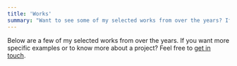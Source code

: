 ```yaml
---
title: 'Works'
summary: "Want to see some of my selected works from over the years? If you want more specific examples or to know more about a project? Feel free to get in touch."
---
```

Below are a few of my selected works from over the years. If you want more specific examples or to know more about a project? Feel free to [get in touch](/contact).
